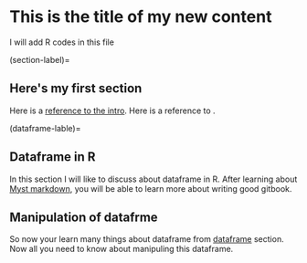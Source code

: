 # This is the title of my new content

I will add R codes in this file

(section-label)=
## Here's my first section

Here is a [reference to the intro](intro.md). Here is a reference to [](section-label).


(dataframe-lable)=
## Dataframe in R
In this section I will like to discuss about dataframe in R. After learning about [Myst markdown](markdown-notebooks.md), you will be able to learn more about writing good gitbook.



## Manipulation of datafrme
So now your learn many things about dataframe from [dataframe](dataframe-label) section. Now all you need to know about manipuling this dataframe.
